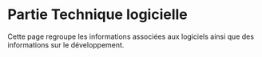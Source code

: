 Partie Technique logicielle
===========================

Cette page regroupe les informations associées aux logiciels ainsi que des informations sur le développement.



